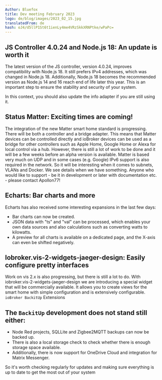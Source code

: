 ```yaml
---
Author: Bluefox
title: Dev meeting February 2023
logo: de/blog/images/2023_02_15.jpg
translatedFrom: de
hash: oJ4/d5llP1St6t1ienLy4me4VRzSkkXRNPtke/wPaPc=
---
```

## JS Controller 4.0.24 and Node.js 18: An update is worth it
The latest version of the JS controller, version 4.0.24, improves compatibility with Node.js 18. It still prefers IPv4 addresses, which was changed in Node.js 18. Additionally, Node.js 18 becomes the recommended version as Node.js 14 and 16 reach end of life later this year. This is an important step to ensure the stability and security of your system.

In this context, you should also update the info adapter if you are still using it.

## Status Matter: Exciting times are coming!
The integration of the new Matter smart home standard is progressing. There will be both a controller and a bridge adapter. This means that Matter devices can be controlled directly and ioBroker devices can be used as a bridge for other controllers such as Apple Home, Google Home or Alexa for local control via a hub. However, there is still a lot of work to be done and it will be a few weeks before an alpha version is available. Matter is based very much on UDP and in some cases (e.g. Google) IPv6 support is also required in the network. So it will be interesting when it comes to subnets, VLANs and Docker. We see details when we have something. Anyone who would like to support - be it in development or later with documentation etc. - please contact Apollon77!

## Echarts: Bar charts and more
Echarts has also received some interesting expansions in the last few days:

- Bar charts can now be created.
- JSON data with "ts" and "val" can be processed, which enables your own data sources and also calculations such as converting watts to kilowatts.
- A preview for all charts is available on a dedicated page, and the X-axis can even be shifted negatively.

## Iobroker.vis-2-widgets-jaeger-design: Easily configure pretty interfaces
Work on vis 2.x is also progressing, but there is still a lot to do. With iobroker.vis-2-widgets-jaeger-design we are introducing a special widget that will be commercially available. It allows you to create views for the smart home with simple configuration and is extensively configurable.
`ioBroker BackitUp` Extensions

## The `BackitUp` development does not stand still either:
- Node Red projects, SQLLite and Zigbee2MQTT backups can now be backed up.
- There is also a local storage check to check whether there is enough storage space available.
- Additionally, there is now support for OneDrive Cloud and integration for Matrix Messenger.

So it's worth checking regularly for updates and making sure everything is up to date to get the most out of your system